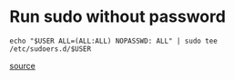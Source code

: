 # Run sudo without password

```
echo "$USER ALL=(ALL:ALL) NOPASSWD: ALL" | sudo tee /etc/sudoers.d/$USER
```

[source](https://askubuntu.com/a/878705)
